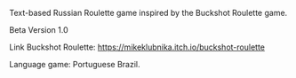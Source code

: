 Text-based Russian Roulette game inspired by the Buckshot Roulette game.

Beta Version 1.0

Link Buckshot Roulette: https://mikeklubnika.itch.io/buckshot-roulette

Language game: Portuguese Brazil.
